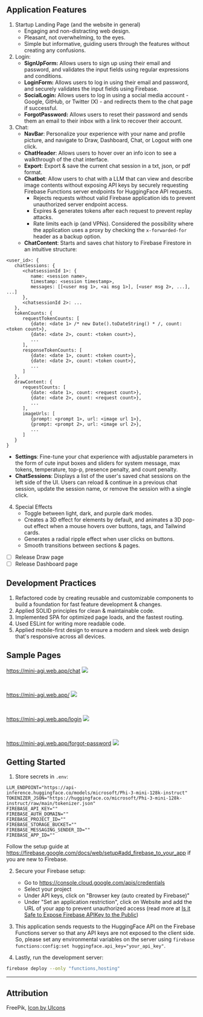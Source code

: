 
## Application Features
1. Startup Landing Page (and the website in general)
   - Engaging and non-distracting web design.
   - Pleasant, not overwhelming, to the eyes.
   - Simple but informative, guiding users through the features without creating any confusions.
2. Login:
   - **SignUpForm:** Allows users to sign up using their email and password, and validates the input fields using regular expressions and conditions.
   - **LoginForm:** Allows users to log in using their email and password, and securely validates the input fields using Firebase.
   - **SocialLogin:** Allows users to log in using a social media account - Google, GitHub, or Twitter (X) - and redirects them to the chat page if successful.
   - **ForgotPassword:** Allows users to reset their password and sends them an email to their inbox with a link to recover their account.
3. Chat:
   - **NavBar**: Personalize your experience with your name and profile picture, and navigate to Draw, Dashboard, Chat, or Logout with one click.
   - **ChatHeader**: Allows users to hover over an info icon to see a walkthrough of the chat interface. 
   - **Export**: Export & save the current chat session in a txt, json, or pdf format.
   - **Chatbot**: Allow users to chat with a LLM that can view and describe image contents without exposing API keys by securely requesting Firebase Functions server endpoints for HuggingFace API requests.
      - Rejects requests without valid Firebase application ids to prevent unauthorized server endpoint access.
      - Expires & generates tokens after each request to prevent replay attacks.
      - Rate limits each ip (and VPNs). Considered the possibility where the application uses a proxy by checking the `x-forwarded-for` header as a backup option.
   - **ChatContent**: Starts and saves chat history to Firebase Firestore in an intuitive structure:
```
<user_id>: {
   chatSessions: {
      <chatsessionId 1>: {
         name: <session name>,
         timestamp: <session timestamp>,
         messages: [[<user msg 1>, <ai msg 1>], [<user msg 2>, ...], ...]
      },
      <chatsessionId 2>: ...
   },
   tokenCounts: {
      requestTokenCounts: [
         {date: <date 1> /* new Date().toDateString() * /, count: <token count>},
         {date: <date 2>, count: <token count>},
         ...
      ],
      responseTokenCounts: [
         {date: <date 1>, count: <token count>},
         {date: <date 2>, count: <token count>},
         ...
      ]
   },
   drawContent: {
      requestCounts: [
         {date: <date 1>, count: <request count>},
         {date: <date 2>, count: <request count>},
         ...
      ],
      imageUrls: [
         {prompt: <prompt 1>, url: <image url 1>},
         {prompt: <prompt 2>, url: <image url 2>},
         ...
      ]
   }
}
```
   - **Settings**: Fine-tune your chat experience with adjustable parameters in the form of cute input boxes and sliders for system message, max tokens, temperature, top-p, presence penalty, and count penalty.
   - **ChatSessions**: Displays a list of the user's saved chat sessions on the left side of the UI. Users can reload & continue in a previous chat session, update the session name, or remove the session with a single click.
4. Special Effects
   - Toggle between light, dark, and purple dark modes.
   - Creates a 3D effect for elements by default, and animates a 3D pop-out effect when a mouse hovers over buttons, tags, and Tailwind cards.
   - Generates a radial ripple effect when user clicks on buttons.
   - Smooth transitions between sections & pages.

 - [ ] Release Draw page
 - [ ] Release Dashboard page

## Development Practices
1. Refactored code by creating reusable and customizable components to build a foundation for fast feature development & changes.
2. Applied SOLID principles for clean & maintainable code.
3. Implemented SPA for optimized page loads, and the fastest routing.
4. Used ESLint for writing more readable code.
5. Applied mobile-first design to ensure a modern and sleek web design that's responsive across all devices.

## Sample Pages
https://mini-agi.web.app/chat
![](./screenshots/chat-ui.png)

<br>

https://mini-agi.web.app/
![](./screenshots/landing.png)

<br>

https://mini-agi.web.app/login
![](./screenshots/login.png)

<br>

https://mini-agi.web.app/forgot-password
![](./screenshots/forgot-password.png)

## Getting Started

1. Store secrets in `.env`:
```env
LLM_ENDPOINT="https://api-inference.huggingface.co/models/microsoft/Phi-3-mini-128k-instruct"
TOKENIZER_JSON="https://huggingface.co/microsoft/Phi-3-mini-128k-instruct/raw/main/tokenizer.json"
FIREBASE_API_KEY=""
FIREBASE_AUTH_DOMAIN=""
FIREBASE_PROJECT_ID=""
FIREBASE_STORAGE_BUCKET=""
FIREBASE_MESSAGING_SENDER_ID=""
FIREBASE_APP_ID=""
```
Follow the setup guide at https://firebase.google.com/docs/web/setup#add_firebase_to_your_app if you are new to Firebase.

2. Secure your Firebase setup:
   - Go to https://console.cloud.google.com/apis/credentials
   - Select your project
   - Under API keys, click on "Browser key (auto created by Firebase)"
   - Under "Set an application restriction", click on Website and add the URL of your app to prevent unauthorized access (read more at [Is it Safe to Expose Firebase APIKey to the Public](https://stackoverflow.com/questions/37482366/is-it-safe-to-expose-firebase-apikey-to-the-public))

3. This application sends requests to the HuggingFace API on the Firebase Functions server so that any API keys are not exposed to the client side. So, please set any environmental variables on the server using `firebase functions:config:set huggingface.api_key="your_api_key"`.


4. Lastly, run the development server:

```bash
firebase deploy --only "functions,hosting"
```

---

## Attribution

FreePik, <a href="https://www.freepik.com/icon/illustrator_6422688#fromView=popular&page=1&position=94&uuid=99aa81c8-6fe0-4e01-9741-b41c3722d69c">Icon by UIcons</a>
